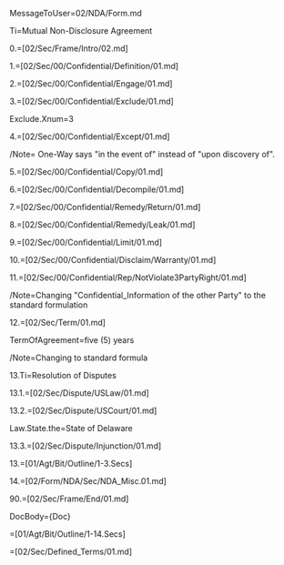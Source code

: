 MessageToUser=02/NDA/Form.md

Ti=Mutual Non-Disclosure Agreement

0.=[02/Sec/Frame/Intro/02.md]

1.=[02/Sec/00/Confidential/Definition/01.md]

2.=[02/Sec/00/Confidential/Engage/01.md]

3.=[02/Sec/00/Confidential/Exclude/01.md]

Exclude.Xnum=3

4.=[02/Sec/00/Confidential/Except/01.md]

/Note= One-Way says "in the event of" instead of "upon discovery of".

5.=[02/Sec/00/Confidential/Copy/01.md]

6.=[02/Sec/00/Confidential/Decompile/01.md]

7.=[02/Sec/00/Confidential/Remedy/Return/01.md]

8.=[02/Sec/00/Confidential/Remedy/Leak/01.md]

9.=[02/Sec/00/Confidential/Limit/01.md]

10.=[02/Sec/00/Confidential/Disclaim/Warranty/01.md]

11.=[02/Sec/00/Confidential/Rep/NotViolate3PartyRight/01.md]


/Note=Changing "Confidential_Information of the other Party" to the standard formulation

12.=[02/Sec/Term/01.md]

TermOfAgreement=five (5) years

/Note=Changing to standard formula

13.Ti=Resolution of Disputes

13.1.=[02/Sec/Dispute/USLaw/01.md]

13.2.=[02/Sec/Dispute/USCourt/01.md]

Law.State.the=State of Delaware

13.3.=[02/Sec/Dispute/Injunction/01.md]

13.=[01/Agt/Bit/Outline/1-3.Secs]

14.=[02/Form/NDA/Sec/NDA_Misc.01.md]

90.=[02/Sec/Frame/End/01.md]

DocBody={Doc}

=[01/Agt/Bit/Outline/1-14.Secs]

=[02/Sec/Defined_Terms/01.md]